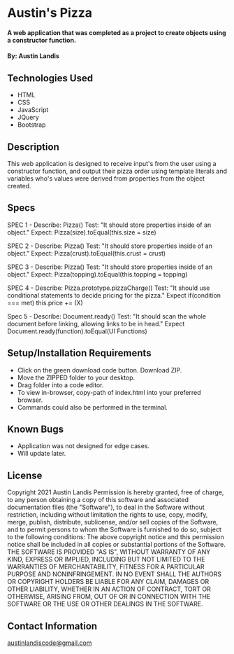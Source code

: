 # Austin's Pizza

#### A web application that was completed as a project to create objects using a constructor function.

#### By: Austin Landis

## Technologies Used 

* HTML
* CSS
* JavaScript
* JQuery
* Bootstrap


## Description

This web application is designed to receive input's from the user using a constructor function, and output their pizza order using template literals and variables who's values were derived from properties from the object created. 

## Specs
SPEC 1 - Describe: Pizza()
Test: "It should store properties inside of an object."
Expect: Pizza(size).toEqual(this.size = size)

SPEC 2 - Describe: Pizza()
Test: "It should store properties inside of an object."
Expect: Pizza(crust).toEqual(this.crust = crust)

SPEC 3 - Describe: Pizza()
Test: "It should store properties inside of an object."
Expect: Pizza(topping).toEqual(this.topping = topping)

SPEC 4 - Describe: Pizza.prototype.pizzaCharge()
Test: "It should use conditional statements to decide pricing for the pizza."
Expect if(condition === met) this.price += (X)

Spec 5 - Describe: Document.ready()
Test: "It should scan the whole document before linking, allowing links to be in head."
Expect Document.ready(function).toEqual(UI Functions)

## Setup/Installation Requirements

* Click on the green download code button. Download ZIP.
* Move the ZIPPED folder to your desktop.
* Drag folder into a code editor.
* To view in-browser, copy-path of index.html into your preferred browser.
* Commands could also be performed in the terminal.


## Known Bugs

* Application was not designed for edge cases.
* Will update later.

## License

Copyright 2021 Austin Landis
Permission is hereby granted, free of charge, to any person obtaining a copy of this software and associated documentation files (the "Software"), to deal in the Software without restriction, including without limitation the rights to use, copy, modify, merge, publish, distribute, sublicense, and/or sell copies of the Software, and to permit persons to whom the Software is furnished to do so, subject to the following conditions:
The above copyright notice and this permission notice shall be included in all copies or substantial portions of the Software.
THE SOFTWARE IS PROVIDED "AS IS", WITHOUT WARRANTY OF ANY KIND, EXPRESS OR IMPLIED, INCLUDING BUT NOT LIMITED TO THE WARRANTIES OF MERCHANTABILITY, FITNESS FOR A PARTICULAR PURPOSE AND NONINFRINGEMENT. IN NO EVENT SHALL THE AUTHORS OR COPYRIGHT HOLDERS BE LIABLE FOR ANY CLAIM, DAMAGES OR OTHER LIABILITY, WHETHER IN AN ACTION OF CONTRACT, TORT OR OTHERWISE, ARISING FROM, OUT OF OR IN CONNECTION WITH THE SOFTWARE OR THE USE OR OTHER DEALINGS IN THE SOFTWARE.


## Contact Information
austinlandiscode@gmail.com

